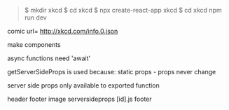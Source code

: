 > $ mkdir xkcd
> $ cd xkcd
> $ npx create-react-app xkcd
> $ cd xkcd
> npm run dev

comic url= http://xkcd.com/info.0.json


make components

async functions need 'await' 

getServerSideProps is used because:
    static props - props never change


server side props only available to exported function

header
footer
image
serversideprops
[id].js
footer